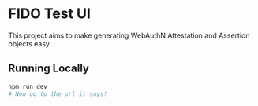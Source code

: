 # FIDO Test UI

This project aims to make generating WebAuthN Attestation
and Assertion objects easy.


## Running Locally

```bash
npm run dev
# Now go to the url it says!
```
